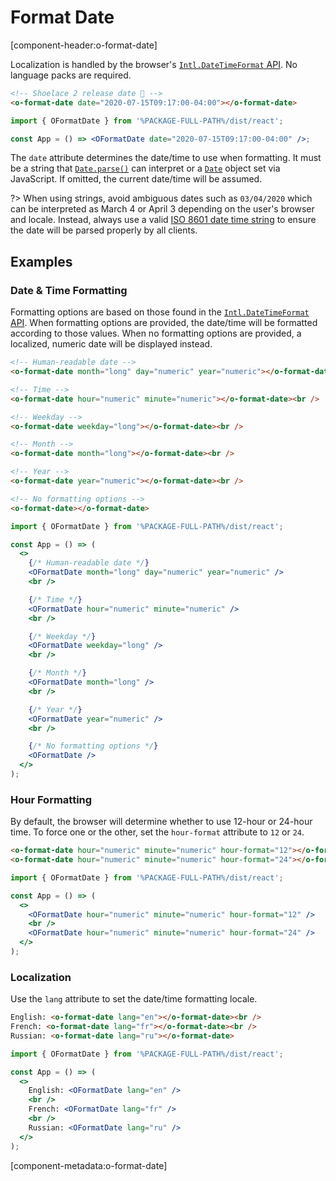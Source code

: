 # Format Date

[component-header:o-format-date]

Localization is handled by the browser's [`Intl.DateTimeFormat` API](https://developer.mozilla.org/en-US/docs/Web/JavaScript/Reference/Global_Objects/Intl/DateTimeFormat). No language packs are required.

```html preview
<!-- Shoelace 2 release date 🎉 -->
<o-format-date date="2020-07-15T09:17:00-04:00"></o-format-date>
```

```jsx react
import { OFormatDate } from '%PACKAGE-FULL-PATH%/dist/react';

const App = () => <OFormatDate date="2020-07-15T09:17:00-04:00" />;
```

The `date` attribute determines the date/time to use when formatting. It must be a string that [`Date.parse()`](https://developer.mozilla.org/en-US/docs/Web/JavaScript/Reference/Global_Objects/Date/parse) can interpret or a [`Date`](https://developer.mozilla.org/en-US/docs/Web/JavaScript/Reference/Global_Objects/Date) object set via JavaScript. If omitted, the current date/time will be assumed.

?> When using strings, avoid ambiguous dates such as `03/04/2020` which can be interpreted as March 4 or April 3 depending on the user's browser and locale. Instead, always use a valid [ISO 8601 date time string](https://developer.mozilla.org/en-US/docs/Web/JavaScript/Reference/Global_Objects/Date/parse#Date_Time_String_Format) to ensure the date will be parsed properly by all clients.

## Examples

### Date & Time Formatting

Formatting options are based on those found in the [`Intl.DateTimeFormat` API](https://developer.mozilla.org/en-US/docs/Web/JavaScript/Reference/Global_Objects/Intl/DateTimeFormat). When formatting options are provided, the date/time will be formatted according to those values. When no formatting options are provided, a localized, numeric date will be displayed instead.

```html preview
<!-- Human-readable date -->
<o-format-date month="long" day="numeric" year="numeric"></o-format-date><br />

<!-- Time -->
<o-format-date hour="numeric" minute="numeric"></o-format-date><br />

<!-- Weekday -->
<o-format-date weekday="long"></o-format-date><br />

<!-- Month -->
<o-format-date month="long"></o-format-date><br />

<!-- Year -->
<o-format-date year="numeric"></o-format-date><br />

<!-- No formatting options -->
<o-format-date></o-format-date>
```

```jsx react
import { OFormatDate } from '%PACKAGE-FULL-PATH%/dist/react';

const App = () => (
  <>
    {/* Human-readable date */}
    <OFormatDate month="long" day="numeric" year="numeric" />
    <br />

    {/* Time */}
    <OFormatDate hour="numeric" minute="numeric" />
    <br />

    {/* Weekday */}
    <OFormatDate weekday="long" />
    <br />

    {/* Month */}
    <OFormatDate month="long" />
    <br />

    {/* Year */}
    <OFormatDate year="numeric" />
    <br />

    {/* No formatting options */}
    <OFormatDate />
  </>
);
```

### Hour Formatting

By default, the browser will determine whether to use 12-hour or 24-hour time. To force one or the other, set the `hour-format` attribute to `12` or `24`.

```html preview
<o-format-date hour="numeric" minute="numeric" hour-format="12"></o-format-date><br />
<o-format-date hour="numeric" minute="numeric" hour-format="24"></o-format-date>
```

```jsx react
import { OFormatDate } from '%PACKAGE-FULL-PATH%/dist/react';

const App = () => (
  <>
    <OFormatDate hour="numeric" minute="numeric" hour-format="12" />
    <br />
    <OFormatDate hour="numeric" minute="numeric" hour-format="24" />
  </>
);
```

### Localization

Use the `lang` attribute to set the date/time formatting locale.

```html preview
English: <o-format-date lang="en"></o-format-date><br />
French: <o-format-date lang="fr"></o-format-date><br />
Russian: <o-format-date lang="ru"></o-format-date>
```

```jsx react
import { OFormatDate } from '%PACKAGE-FULL-PATH%/dist/react';

const App = () => (
  <>
    English: <OFormatDate lang="en" />
    <br />
    French: <OFormatDate lang="fr" />
    <br />
    Russian: <OFormatDate lang="ru" />
  </>
);
```

[component-metadata:o-format-date]
